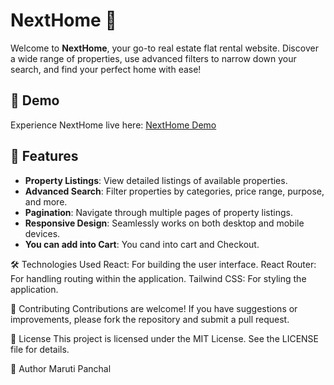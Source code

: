 # NextHome 🏡

Welcome to **NextHome**, your go-to real estate flat rental website. Discover a wide range of properties, use advanced filters to narrow down your search, and find your perfect home with ease!

## 🚀 Demo

Experience NextHome live here: [NextHome Demo](https://your-demo-link.com)

## 📜 Features

- **Property Listings**: View detailed listings of available properties.
- **Advanced Search**: Filter properties by categories, price range, purpose, and more.
- **Pagination**: Navigate through multiple pages of property listings.
- **Responsive Design**: Seamlessly works on both desktop and mobile devices.
- **You can add into Cart**: You cand into cart and Checkout.

🛠️ Technologies Used
React: For building the user interface.
React Router: For handling routing within the application.
Tailwind CSS: For styling the application.

🤝 Contributing
Contributions are welcome! If you have suggestions or improvements, please fork the repository and submit a pull request.

📄 License
This project is licensed under the MIT License. See the LICENSE file for details.

👤 Author
Maruti Panchal
